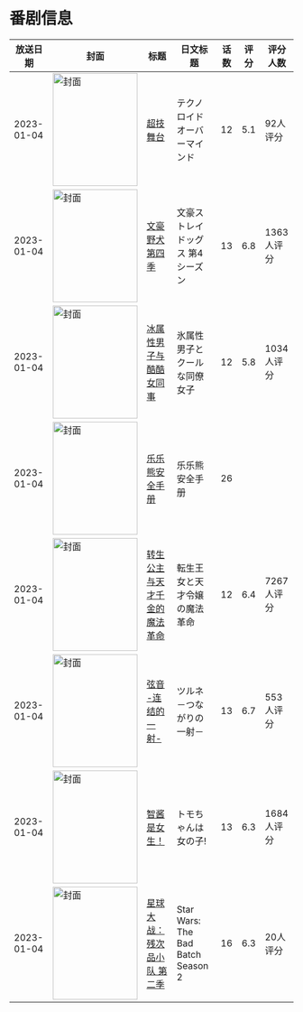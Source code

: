 # 番剧信息

|放送日期|封面|标题|日文标题|话数|评分|评分人数|
|---|---|---|---|---|---|---|
|2023-01-04|<img src="https://lain.bgm.tv/pic/cover/c/76/fe/355342_A1KbU.jpg" alt="封面" style="width:150px;height:200px;object-fit:cover;">|[超技舞台](https://bangumi.tv/subject/355342)|テクノロイド オーバーマインド|12|5.1|92人评分|
|2023-01-04|<img src="https://lain.bgm.tv/pic/cover/c/9f/66/356413_75zfD.jpg" alt="封面" style="width:150px;height:200px;object-fit:cover;">|[文豪野犬 第四季](https://bangumi.tv/subject/356413)|文豪ストレイドッグス 第4シーズン|13|6.8|1363人评分|
|2023-01-04|<img src="https://lain.bgm.tv/pic/cover/c/8a/27/388993_gdLGU.jpg" alt="封面" style="width:150px;height:200px;object-fit:cover;">|[冰属性男子与酷酷女同事](https://bangumi.tv/subject/388993)|氷属性男子とクールな同僚女子|12|5.8|1034人评分|
|2023-01-04|<img src="https://lain.bgm.tv/pic/cover/c/24/4e/499592_h8yN1.jpg" alt="封面" style="width:150px;height:200px;object-fit:cover;">|[乐乐熊安全手册](https://bangumi.tv/subject/499592)|乐乐熊安全手册|26|||
|2023-01-04|<img src="https://lain.bgm.tv/pic/cover/c/fd/3c/395714_5EeZx.jpg" alt="封面" style="width:150px;height:200px;object-fit:cover;">|[转生公主与天才千金的魔法革命](https://bangumi.tv/subject/395714)|転生王女と天才令嬢の魔法革命|12|6.4|7267人评分|
|2023-01-04|<img src="https://lain.bgm.tv/pic/cover/c/01/f2/396988_9dQZ2.jpg" alt="封面" style="width:150px;height:200px;object-fit:cover;">|[弦音 -连结的一射-](https://bangumi.tv/subject/396988)|ツルネ －つながりの一射－|13|6.7|553人评分|
|2023-01-04|<img src="https://lain.bgm.tv/pic/cover/c/a9/40/390618_964CX.jpg" alt="封面" style="width:150px;height:200px;object-fit:cover;">|[智酱是女生！](https://bangumi.tv/subject/390618)|トモちゃんは女の子!|13|6.3|1684人评分|
|2023-01-04|<img src="https://lain.bgm.tv/pic/cover/c/bf/68/362559_Je880.jpg" alt="封面" style="width:150px;height:200px;object-fit:cover;">|[星球大战：残次品小队 第二季](https://bangumi.tv/subject/362559)|Star Wars: The Bad Batch Season 2|16|6.3|20人评分|
